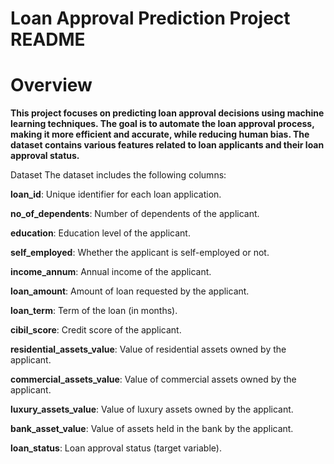 
# Loan Approval Prediction Project README

# Overview
**This project focuses on predicting loan approval decisions using machine learning techniques. The goal is to automate the loan approval process, making it more efficient and accurate, while reducing human bias. The dataset contains various features related to loan applicants and their loan approval status.**

Dataset
The dataset includes the following columns:

**loan_id**: Unique identifier for each loan application.

**no_of_dependents**: Number of dependents of the applicant.

**education**: Education level of the applicant.

**self_employed**: Whether the applicant is self-employed or not.

**income_annum**: Annual income of the applicant.

**loan_amount**: Amount of loan requested by the applicant.

**loan_term**: Term of the loan (in months).

**cibil_score**: Credit score of the applicant.

**residential_assets_value**: Value of residential assets owned by the applicant.

**commercial_assets_value**: Value of commercial assets owned by the applicant.

**luxury_assets_value**: Value of luxury assets owned by the applicant.

**bank_asset_value**: Value of assets held in the bank by the applicant.

**loan_status**: Loan approval status (target variable).
